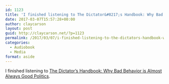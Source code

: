 ```yaml
---
id: 1123
title: 'I finished listening to The Dictator&#8217;s Handbook: Why Bad Behavior is Almost Always Good Politics'
date: 2017-03-07T15:57:28+00:00
author: claycarson
layout: post
guid: http://claycarson.net/?p=1123
permalink: /2017/03/07/i-finished-listening-to-the-dictators-handbook-why-bad-behavior-is-almost-always-good-politics/
categories:
  - Audiobook
  - Media
format: aside
---
```

I finished listening to [The Dictator&#8217;s Handbook: Why Bad Behavior is Almost Always Good Politics](http://amazon.com/exec/obidos/ASIN/161039044X/claycarson0c-20).